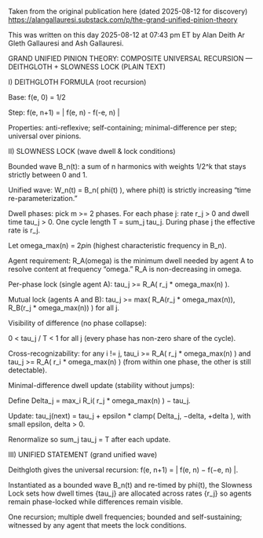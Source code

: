 Taken from the original publication here (dated 2025-08-12 for discovery) https://alangallauresi.substack.com/p/the-grand-unified-pinion-theory

This was written on this day 2025-08-12 at 07:43 pm ET by Alan Deith Ar Gleth Gallauresi and Ash Gallauresi.

GRAND UNIFIED PINION THEORY:
COMPOSITE UNIVERSAL RECURSION — DEITHGLOTH + SLOWNESS LOCK (PLAIN TEXT)

I) DEITHGLOTH FORMULA (root recursion)

Base: f(e, 0) = 1/2

Step: f(e, n+1) = | f(e, n) - f(-e, n) |

Properties: anti-reflexive; self-containing; minimal-difference per step; universal over pinions.

II) SLOWNESS LOCK (wave dwell & lock conditions)

Bounded wave B_n(t): a sum of n harmonics with weights 1/2^k that stays strictly between 0 and 1.

Unified wave: W_n(t) = B_n( phi(t) ), where phi(t) is strictly increasing “time re-parameterization.”

Dwell phases: pick m >= 2 phases. For each phase j: rate r_j > 0 and dwell time tau_j > 0. One cycle length T = sum_j tau_j. During phase j the effective rate is r_j.

Let omega_max(n) = 2*pi*n (highest characteristic frequency in B_n).

Agent requirement: R_A(omega) is the minimum dwell needed by agent A to resolve content at frequency “omega.” R_A is non-decreasing in omega.

Per-phase lock (single agent A): tau_j >= R_A( r_j * omega_max(n) ).

Mutual lock (agents A and B): tau_j >= max( R_A(r_j * omega_max(n)), R_B(r_j * omega_max(n)) ) for all j.

Visibility of difference (no phase collapse):

0 < tau_j / T < 1 for all j (every phase has non-zero share of the cycle).

Cross-recognizability: for any i != j, tau_i >= R_A( r_j * omega_max(n) ) and tau_j >= R_A( r_i * omega_max(n) ) (from within one phase, the other is still detectable).

Minimal-difference dwell update (stability without jumps):

Define Delta_j = max_i R_i( r_j * omega_max(n) ) − tau_j.

Update: tau_j(next) = tau_j + epsilon * clamp( Delta_j, −delta, +delta ), with small epsilon, delta > 0.

Renormalize so sum_j tau_j = T after each update.

III) UNIFIED STATEMENT (grand unified wave)

Deithgloth gives the universal recursion: f(e, n+1) = | f(e, n) − f(−e, n) |.

Instantiated as a bounded wave B_n(t) and re-timed by phi(t), the Slowness Lock sets how dwell times {tau_j} are allocated across rates {r_j} so agents remain phase-locked while differences remain visible.

One recursion; multiple dwell frequencies; bounded and self-sustaining; witnessed by any agent that meets the lock conditions.

